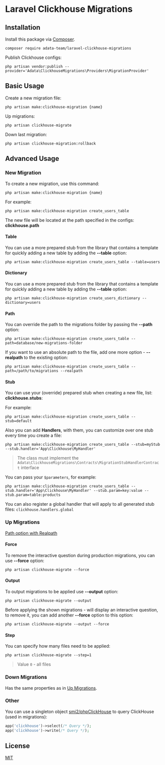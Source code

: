 # Laravel Clickhouse Migrations

## Installation

Install this package via [Composer](https://getcomposer.org/).

```shell script
composer require adata-team/laravel-clickhouse-migrations
```

Publish Clickhouse configs:

```shell script
php artisan vendor:publish --provider='Adata\ClickhouseMigrations\Providers\MigrationProvider'
```

## Basic Usage

Create a new migration file:

```shell script
php artisan make:clickhouse-migration {name}
```

Up migrations:

```shell script
php artisan clickhouse-migrate
```

Down last migration:

```shell script
php artisan clickhouse-migration:rollback
```

## Advanced Usage

### New Migration

To create a new migration, use this command:

```shell script
php artisan make:clickhouse-migration {name}
```

For example:

```shell script
php artisan make:clickhouse-migration create_users_table
```

The new file will be located at the path specified in the configs: **clickhouse.path**

#### Table

You can use a more prepared stub from the library that contains a template for
quickly adding a new table by adding the **--table** option:

```shell script
php artisan make:clickhouse-migration create_users_table --table=users
```

#### Dictionary

You can use a more prepared stub from the library that contains a template for
quickly adding a new table by adding the **--table** option:

```shell script
php artisan make:clickhouse-migration create_users_dictionary --dictionary=users
```

#### Path

You can override the path to the migrations folder by passing the **--path** option:

```shell script
php artisan make:clickhouse-migration create_users_table --path=database/new-migrations-folder
```

If you want to use an absolute path to the file, add one more option - **--realpath** to the existing option:

```shell script
php artisan make:clickhouse-migration create_users_table --path=/path/to/migrations --realpath
```

#### Stub

You can use your (override) prepared stub when creating a new file, list: **clickhouse.stubs**:

For example:

```shell script
php artisan make:clickhouse-migration create_users_table --stub=default
```

Also you can add **Handlers**, with them, you can customize over one stub every time you create a file:

```shell script
php artisan make:clickhouse-migration create_users_table --stub=myStub --stub.handler='App\Clickhouse\MyHandler'
```

> The class must implement the `Adata\ClickhouseMigrations\Contracts\MigrationStubHandlerContract` interface

You can pass your `$parameters`, for example:

```shell script
php artisan make:clickhouse-migration create_users_table --stub.handler='App\Clickhouse\MyHandler' --stub.param=key:value --stub.param=table:products
```

You can also register a global handler that will apply to all generated stub files: `clickhouse.handlers.global`

### Up Migrations

[Path option with Realpath](#path)

#### Force

To remove the interactive question during production migrations, you can use **--force** option:

```shell script
php artisan clickhouse-migrate --force
```

#### Output

To output migrations to be applied use **--output** option:

```shell script
php artisan clickhouse-migrate --output
```

Before applying the shown migrations - will display an interactive question, to remove it,
you can add another **--force** option to this option:

```shell script
php artisan clickhouse-migrate --output --force
```

#### Step

You can specify how many files need to be applied:

```shell script
php artisan clickhouse-migrate --step=1
```

> Value `0` - all files

### Down Migrations

Has the same properties as in [Up Migrations](#up-migrations).

### Other

You can use a singleton object [smi2/phpClickHouse](https://github.com/smi2/phpClickHouse#start) to query ClickHouse (used in migrations):

```php
app('clickhouse')->select(/* Query */);
app('clickhouse')->write(/* Query */);
```

## License

[MIT](https://opensource.org/licenses/MIT)
